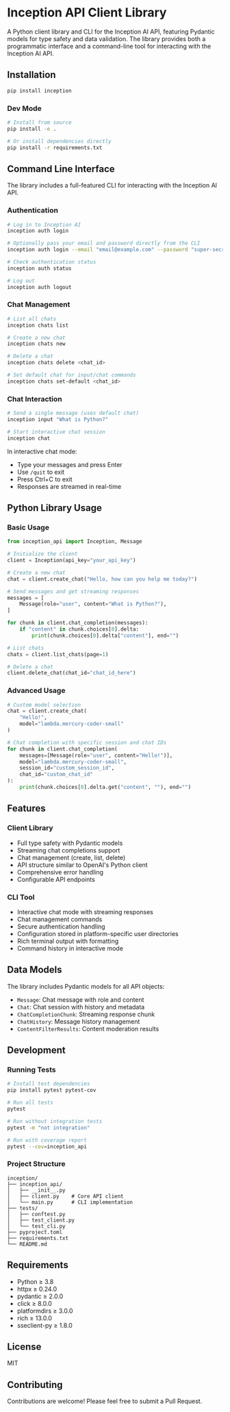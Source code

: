 # Inception API Client Library

A Python client library and CLI for the Inception AI API, featuring Pydantic models for type safety and data validation. The library provides both a programmatic interface and a command-line tool for interacting with the Inception AI API.

## Installation

```bash
pip install inception
```

### Dev Mode

```bash
# Install from source
pip install -e .

# Or install dependencies directly
pip install -r requirements.txt
```

## Command Line Interface

The library includes a full-featured CLI for interacting with the Inception AI API.

### Authentication

```bash
# Log in to Inception AI
inception auth login

# Optionally pass your email and password directly from the CLI
inception auth login --email "email@example.com" --password "super-secret-password"

# Check authentication status
inception auth status

# Log out
inception auth logout
```

### Chat Management

```bash
# List all chats
inception chats list

# Create a new chat
inception chats new

# Delete a chat
inception chats delete <chat_id>

# Set default chat for input/chat commands
inception chats set-default <chat_id>
```

### Chat Interaction

```bash
# Send a single message (uses default chat)
inception input "What is Python?"

# Start interactive chat session
inception chat
```

In interactive chat mode:
- Type your messages and press Enter
- Use `/quit` to exit
- Press Ctrl+C to exit
- Responses are streamed in real-time

## Python Library Usage

### Basic Usage

```python
from inception_api import Inception, Message

# Initialize the client
client = Inception(api_key="your_api_key")

# Create a new chat
chat = client.create_chat("Hello, how can you help me today?")

# Send messages and get streaming responses
messages = [
    Message(role="user", content="What is Python?"),
]

for chunk in client.chat_completion(messages):
    if "content" in chunk.choices[0].delta:
        print(chunk.choices[0].delta["content"], end="")

# List chats
chats = client.list_chats(page=1)

# Delete a chat
client.delete_chat(chat_id="chat_id_here")
```

### Advanced Usage

```python
# Custom model selection
chat = client.create_chat(
    "Hello!",
    model="lambda.mercury-coder-small"
)

# Chat completion with specific session and chat IDs
for chunk in client.chat_completion(
    messages=[Message(role="user", content="Hello!")],
    model="lambda.mercury-coder-small",
    session_id="custom_session_id",
    chat_id="custom_chat_id"
):
    print(chunk.choices[0].delta.get("content", ""), end="")
```

## Features

### Client Library
- Full type safety with Pydantic models
- Streaming chat completions support
- Chat management (create, list, delete)
- API structure similar to OpenAI's Python client
- Comprehensive error handling
- Configurable API endpoints

### CLI Tool
- Interactive chat mode with streaming responses
- Chat management commands
- Secure authentication handling
- Configuration stored in platform-specific user directories
- Rich terminal output with formatting
- Command history in interactive mode

## Data Models

The library includes Pydantic models for all API objects:

- `Message`: Chat message with role and content
- `Chat`: Chat session with history and metadata
- `ChatCompletionChunk`: Streaming response chunk
- `ChatHistory`: Message history management
- `ContentFilterResults`: Content moderation results

## Development

### Running Tests

```bash
# Install test dependencies
pip install pytest pytest-cov

# Run all tests
pytest

# Run without integration tests
pytest -m "not integration"

# Run with coverage report
pytest --cov=inception_api
```

### Project Structure

```
inception/
├── inception_api/
│   ├── __init__.py
│   ├── client.py    # Core API client
│   └── main.py      # CLI implementation
├── tests/
│   ├── conftest.py
│   ├── test_client.py
│   └── test_cli.py
├── pyproject.toml
├── requirements.txt
└── README.md
```

## Requirements

- Python ≥ 3.8
- httpx ≥ 0.24.0
- pydantic ≥ 2.0.0
- click ≥ 8.0.0
- platformdirs ≥ 3.0.0
- rich ≥ 13.0.0
- sseclient-py ≥ 1.8.0

## License

MIT

## Contributing

Contributions are welcome! Please feel free to submit a Pull Request.

